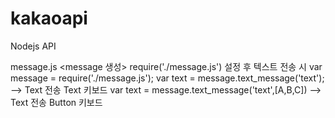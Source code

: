 # kakaoapi

Nodejs API

message.js
<message 생성>
	require('./message.js') 설정 후 
	텍스트 전송 시
		var message = require('./message.js');
		var text = message.text_message('text'); --> Text 전송 Text 키보드
		var text = message.text_message('text',[A,B,C]) --> Text 전송  Button 키보드
			
